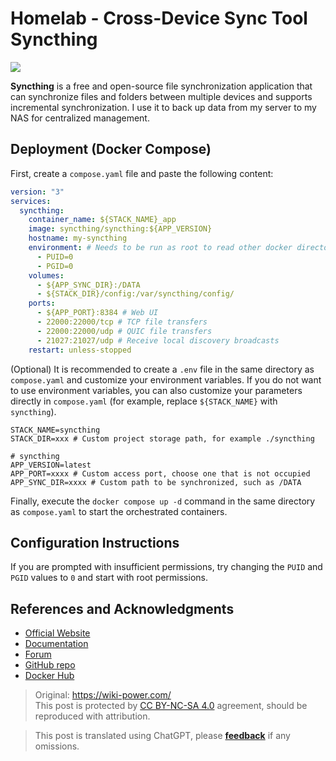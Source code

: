 # Homelab - Cross-Device Sync Tool Syncthing

![](https://f004.backblazeb2.com/file/wiki-media/img/202304111529987.png)

**Syncthing** is a free and open-source file synchronization application that can synchronize files and folders between multiple devices and supports incremental synchronization. I use it to back up data from my server to my NAS for centralized management.

## Deployment (Docker Compose)

First, create a `compose.yaml` file and paste the following content:

```yaml title="compose.yaml"
version: "3"
services:
  syncthing:
    container_name: ${STACK_NAME}_app
    image: syncthing/syncthing:${APP_VERSION}
    hostname: my-syncthing
    environment: # Needs to be run as root to read other docker directories or host root directories
      - PUID=0
      - PGID=0
    volumes:
      - ${APP_SYNC_DIR}:/DATA
      - ${STACK_DIR}/config:/var/syncthing/config/
    ports:
      - ${APP_PORT}:8384 # Web UI
      - 22000:22000/tcp # TCP file transfers
      - 22000:22000/udp # QUIC file transfers
      - 21027:21027/udp # Receive local discovery broadcasts
    restart: unless-stopped
```

(Optional) It is recommended to create a `.env` file in the same directory as `compose.yaml` and customize your environment variables. If you do not want to use environment variables, you can also customize your parameters directly in `compose.yaml` (for example, replace `${STACK_NAME}` with `syncthing`).

```dotenv title=".env"
STACK_NAME=syncthing
STACK_DIR=xxx # Custom project storage path, for example ./syncthing

# syncthing
APP_VERSION=latest
APP_PORT=xxxx # Custom access port, choose one that is not occupied
APP_SYNC_DIR=xxxx # Custom path to be synchronized, such as /DATA
```

Finally, execute the `docker compose up -d` command in the same directory as `compose.yaml` to start the orchestrated containers.

## Configuration Instructions

If you are prompted with insufficient permissions, try changing the `PUID` and `PGID` values to `0` and start with root permissions.

## References and Acknowledgments

- [Official Website](https://syncthing.net/)
- [Documentation](https://github.com/syncthing/syncthing/blob/main/README-Docker.md)
- [Forum](https://forum.syncthing.net/)
- [GitHub repo](https://github.com/syncthing/syncthing)
- [Docker Hub](https://hub.docker.com/r/syncthing/syncthing/)

> Original: <https://wiki-power.com/>  
> This post is protected by [CC BY-NC-SA 4.0](https://creativecommons.org/licenses/by/4.0/deed.en) agreement, should be reproduced with attribution.

> This post is translated using ChatGPT, please [**feedback**](https://github.com/linyuxuanlin/Wiki_MkDocs/issues/new) if any omissions.